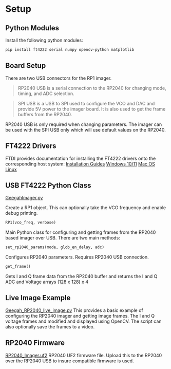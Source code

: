 # Setup
## Python Modules
Install the following python modules:

```bash
pip install ft4222 serial numpy opencv-python matplotlib
```

## Board Setup
There are two USB connectors for the RP1 imager.
>RP2040 USB is a serial connection to the RP2040 for changing mode, timing, and ADC selection. 

>SPI USB is a USB to SPI used to configure the VCO and DAC and provide 5V power to the imager board. It is also used to get the frame buffers from the RP2040.

RP2040 USB is only required when changing parameters. The imager can be used with the SPI USB only which will use default values on the RP2040.

## FT4222 Drivers
FTDI provides documentation for installing the FT4222 drivers onto the corresponding host system:
[Installation Guides](https://ftdichip.com/document/installation-guides/)
[Windows 10/11](https://ftdichip.com/wp-content/uploads/2023/11/AN_396_FTDI_Drivers_Installation_Guide_for_Windows_10_11.pdf)
[Mac OS](https://ftdichip.com/wp-content/uploads/2020/08/AN_134_FTDI_Drivers_Installation_Guide_for_MAC_OSX-1.pdf)
[Linux](https://ftdichip.com/wp-content/uploads/2020/08/AN_220_FTDI_Drivers_Installation_Guide_for_Linux-1.pdf)

## USB FT4222 Python Class

[GeegahImager.py](GeegahImager.py) 

Create a RP1 object. This can optionally take the VCO frequency and enable debug printing.

```python
RP1(vco_freq, verbose)
```

Main Python class for configuring and getting frames from the RP2040 based imager over USB. There are two main methods:

```python
set_rp2040_params(mode, glob_en_delay, adc)
```

Configures RP2040 parameters. Requires RP2040 USB connection.

```python
get_frame()
```

Gets I and Q frame data from the RP2040 buffer and returns the I and Q ADC and Voltage arrays (128 x  128) x 4

## Live Image Example
[Geegah_RP2040_live_image.py](Geegah_RP2040_live_image.py)
This provides a basic example of configuring the RP2040 imager and getting image frames. The I and Q voltage frames and modified and displayed using OpenCV. The script can also optionally save the frames to a video.

## RP2040 Firmware
[RP2040_Imager.uf2](RP2040_Imager.uf2)
RP2040 UF2 firmware file. Upload this to the RP2040 over the RP2040 USB to insure compatible firmware is used.